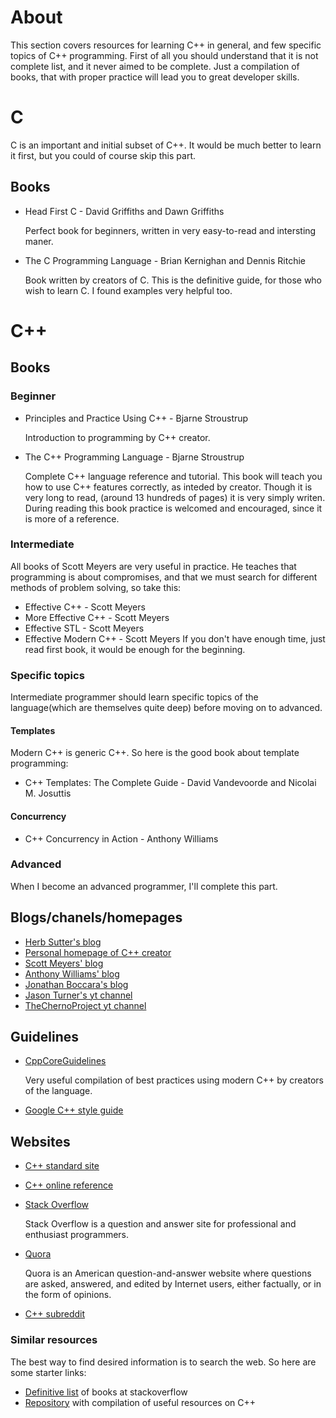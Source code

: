 # About
This section covers resources for learning C++ in general, and few specific topics of C++ programming. First of all you
should understand that it is not complete list, and it never aimed to be complete. Just a compilation of books, that with
proper practice will lead you to great developer skills.
# C
C is an important and initial subset of C++. It would be much better to learn it first, but you could of course skip this
part.
## Books
- Head First C - David Griffiths and Dawn Griffiths

    Perfect book for beginners, written in very easy-to-read and intersting maner.
    
- The C Programming Language - Brian Kernighan and Dennis Ritchie

    Book written by creators of C. This is the definitive guide, for those who wish to learn C. I found examples very helpful
    too.
# C++
## Books
### Beginner
- Principles and Practice Using C++ - Bjarne Stroustrup

    Introduction to programming by C++ creator.
    
- The C++ Programming Language - Bjarne Stroustrup

    Complete C++ language reference and tutorial. This book will teach you how to use C++ features correctly, as inteded by
    creator. Though it is very long to read, (around 13 hundreds of pages) it is very simply writen. During reading this 
    book practice is welcomed and encouraged, since it is more of a reference.
### Intermediate
All books of Scott Meyers are very useful in practice. He teaches that programming is about compromises, and that we must
search for different methods of problem solving, so take this:
- Effective C++ - Scott Meyers
- More Effective C++ - Scott Meyers
- Effective STL - Scott Meyers
- Effective Modern C++ - Scott Meyers
If you don't have enough time, just read first book, it would be enough for the beginning.
### Specific topics
Intermediate programmer should learn specific topics of the language(which are themselves quite deep) before moving on to
advanced.
#### Templates
Modern C++ is generic C++. So here is the good book about template programming:
- C++ Templates: The Complete Guide - David Vandevoorde and Nicolai M. Josuttis
#### Concurrency
- C++ Concurrency in Action - Anthony Williams
### Advanced
When I become an advanced programmer, I'll complete this part.
## Blogs/chanels/homepages
- [Herb Sutter's blog](https://herbsutter.com/)
- [Personal homepage of C++ creator](http://www.stroustrup.com/)
- [Scott Meyers' blog](http://scottmeyers.blogspot.com/)
- [Anthony Williams' blog](justsoftwaresolutions.co.uk/blog/)
- [Jonathan Boccara's blog](https://www.fluentcpp.com/)
- [Jason Turner's yt channel](https://www.youtube.com/user/lefticus1)
- [TheChernoProject yt channel](https://www.youtube.com/user/TheChernoProject)
## Guidelines
- [CppCoreGuidelines](https://github.com/isocpp/CppCoreGuidelines)

    Very useful compilation of best practices using modern C++ by creators of the language.
    
- [Google C++ style guide](https://google.github.io/styleguide/cppguide.html)
## Websites
- [C++ standard site](https://isocpp.org/)
- [C++ online reference](http://cppreference.com/)
- [Stack Overflow](https://stackoverflow.com/)

    Stack Overflow is a question and answer site for professional and enthusiast programmers. 
    
- [Quora](https://www.quora.com/)

    Quora is an American question-and-answer website where questions are asked, answered, and edited by Internet users,
    either factually, or in the form of opinions.
    
- [C++ subreddit](https://www.reddit.com/r/cpp_questions/)
### Similar resources
The best way to find desired information is to search the web. So here are some starter links:
- [Definitive list](https://stackoverflow.com/questions/388242/the-definitive-c-book-guide-and-list) of books at
stackoverflow
- [Repository](https://github.com/rigtorp/awesome-modern-cpp) with compilation of useful resources on C++

